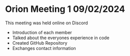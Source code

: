 # Orion Meeting 1 09/02/2024
This meeting was held online on Discord

- Introduction of each member
- Talked about the everyones experience in code 
- Created GitHub Repository 
- Exchanges contact information 
